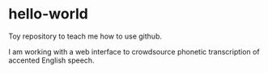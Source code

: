 # hello-world
Toy repository to teach me how to use github.

I am working with a web interface to crowdsource phonetic transcription of accented English speech.
